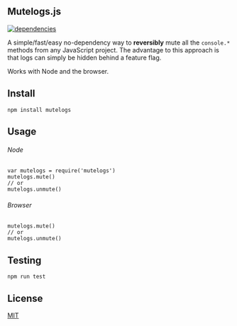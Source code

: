 ## Mutelogs.js

[![dependencies](https://david-dm.org/qbunt/mutelogs.js.svg) ](https://david-dm.org/)

A simple/fast/easy no-dependency way to **reversibly** mute all the `console.*` methods from any JavaScript project. The advantage to this approach is that logs can simply be hidden behind a feature flag. 

Works with Node and the browser.

## Install
`npm install mutelogs`

## Usage
###### Node
    var mutelogs = require('mutelogs')
    mutelogs.mute()
    // or
    mutelogs.unmute()
###### Browser
    mutelogs.mute()
    // or 
    mutelogs.unmute()
    
## Testing
    npm run test

## License
[MIT](https://en.wikipedia.org/wiki/MIT_License)
